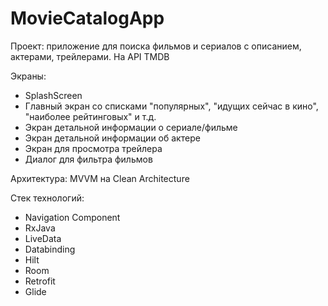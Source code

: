 # MovieCatalogApp
Проект: приложение для поиска фильмов и сериалов с описанием, актерами, трейлерами. На API TMDB

Экраны: 
  - SplashScreen
  - Главный экран со списками "популярных", "идущих сейчас в кино", "наиболее рейтинговых" и т.д.
  - Экран детальной информации о сериале/фильме
  - Экран детальной информации об актере
  - Экран для просмотра трейлера
  - Диалог для фильтра фильмов

Архитектура: MVVM на Clean Architecture

Стек технологий:
  - Navigation Component
  - RxJava
  - LiveData
  - Databinding
  - Hilt
  - Room
  - Retrofit
  - Glide

